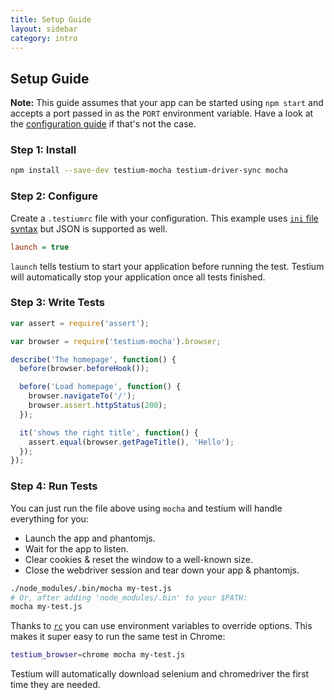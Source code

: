```yaml
---
title: Setup Guide
layout: sidebar
category: intro
---
```


## Setup Guide

**Note:** This guide assumes that your app can be started using `npm start`
and accepts a port passed in as the `PORT` environment variable.
Have a look at the [configuration guide](config.html#app) if that's not the case.

### Step 1: Install

```sh
npm install --save-dev testium-mocha testium-driver-sync mocha
```

### Step 2: Configure

Create a `.testiumrc` file with your configuration.
This example uses [`ini` file syntax](https://en.wikipedia.org/wiki/INI_file)
but JSON is supported as well.

```ini
launch = true
```

`launch` tells testium to start your application before running the test. Testium will automatically stop your application once all tests finished.

### Step 3: Write Tests

```js
var assert = require('assert');

var browser = require('testium-mocha').browser;

describe('The homepage', function() {
  before(browser.beforeHook());

  before('Load homepage', function() {
    browser.navigateTo('/');
    browser.assert.httpStatus(200);
  });

  it('shows the right title', function() {
    assert.equal(browser.getPageTitle(), 'Hello');
  });
});
```

### Step 4: Run Tests

You can just run the file above using `mocha`
and testium will handle everything for you:

* Launch the app and phantomjs.
* Wait for the app to listen.
* Clear cookies & reset the window to a well-known size.
* Close the webdriver session and tear down your app & phantomjs.

```sh
./node_modules/.bin/mocha my-test.js
# Or, after adding 'node_modules/.bin' to your $PATH:
mocha my-test.js
```

Thanks to [`rc`](https://www.npmjs.com/package/rc) you can use environment variables to override options.
This makes it super easy to run the same test in Chrome:

```sh
testium_browser=chrome mocha my-test.js
```

Testium will automatically download selenium and chromedriver the first time they are needed.
